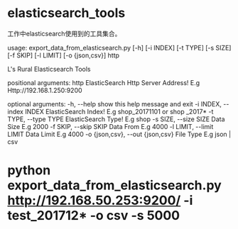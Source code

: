 # elasticsearch_tools
工作中elasticsearch使用到的工具集合。

usage: export_data_from_elasticsearch.py [-h] [-i INDEX] [-t TYPE] [-s SIZE]
                                         [-f SKIP] [-l LIMIT] [-o {json,csv}]
                                         http

L's Rural Elasticsearch Tools

positional arguments:
  http                  ElasticSearch Http Server Address! E.g
                        Http://192.168.1.250:9200

optional arguments:
  -h, --help            show this help message and exit
  -i INDEX, --index INDEX
                        ElasticSearch Index! E.g shop_20171101 or shop _2017*
  -t TYPE, --type TYPE  ElasticSearch Type! E.g shop
  -s SIZE, --size SIZE  Data Size E.g 2000
  -f SKIP, --skip SKIP  Data From E.g 4000
  -l LIMIT, --limit LIMIT
                        Data Limit E.g 4000
  -o {json,csv}, --out {json,csv}
                        File Type E.g json | csv
					
# python export_data_from_elasticsearch.py http://192.168.50.253:9200/ -i test_201712* -o csv -s 5000
